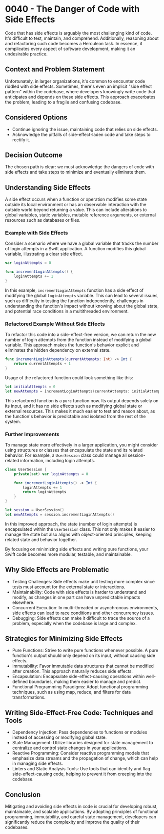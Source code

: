 # 0040 - The Danger of Code with Side Effects

Code that has side effects is arguably the most challenging kind of code. It's difficult to test, maintain, and comprehend. Additionally, reasoning about and refactoring such code becomes a Herculean task. In essence, it complicates every aspect of software development, making it an undesirable practice.

## Context and Problem Statement

Unfortunately, in larger organizations, it's common to encounter code riddled with side effects. Sometimes, there's even an implicit "side effect pattern" within the codebase, where developers knowingly write code that anticipates and depends on these side effects. This approach exacerbates the problem, leading to a fragile and confusing codebase.

## Considered Options

- Continue ignoring the issue, maintaining code that relies on side effects.
- Acknowledge the pitfalls of side-effect-laden code and take steps to rectify it.

## Decision Outcome

The chosen path is clear: we must acknowledge the dangers of code with side effects and take steps to minimize and eventually eliminate them.

## Understanding Side Effects

A side effect occurs when a function or operation modifies some state outside its local environment or has an observable interaction with the outside world beyond returning a value. This can include alterations to global variables, static variables, mutable reference arguments, or external resources such as databases or files.

### Example with Side Effects

Consider a scenario where we have a global variable that tracks the number of login attempts in a Swift application. A function modifies this global variable, illustrating a clear side effect.

```swift
var loginAttempts = 0

func incrementLoginAttempts() {
    loginAttempts += 1
}
```

In this example, `incrementLoginAttempts` function has a side effect of modifying the global `loginAttempts` variable. This can lead to several issues, such as difficulty in testing the function independently, challenges in understanding the function's impact without knowing about the global state, and potential race conditions in a multithreaded environment.

### Refactored Example Without Side Effects

To refactor this code into a side-effect-free version, we can return the new number of login attempts from the function instead of modifying a global variable. This approach makes the function's behavior explicit and eliminates the hidden dependency on external state.

```swift
func incrementLoginAttempts(currentAttempts: Int) -> Int {
    return currentAttempts + 1
}
```

Usage of the refactored function could look something like this:

```swift
let initialAttempts = 0
let newAttempts = incrementLoginAttempts(currentAttempts: initialAttempts)
```

This refactored function is a `pure` function now. Its output depends solely on its input, and it has no side effects such as modifying global state or external resources. This makes it much easier to test and reason about, as the function's behavior is predictable and isolated from the rest of the system.

### Further Improvements

To manage state more effectively in a larger application, you might consider using structures or classes that encapsulate the state and its related behavior. For example, a `UserSession` class could manage all session-related information, including login attempts.

```swift
class UserSession {
    private(set) var loginAttempts = 0

    func incrementLoginAttempts() -> Int {
        loginAttempts += 1
        return loginAttempts
    }
}

let session = UserSession()
let newAttempts = session.incrementLoginAttempts()

```

In this improved approach, the state (number of login attempts) is encapsulated within the `UserSession` class. This not only makes it easier to manage the state but also aligns with object-oriented principles, keeping related state and behavior together.

By focusing on minimizing side effects and writing pure functions, your Swift code becomes more modular, testable, and maintainable.

## Why Side Effects are Problematic

- Testing Challenges: Side effects make unit testing more complex since tests must account for the external state or interactions.
- Maintainability: Code with side effects is harder to understand and modify, as changes in one part can have unpredictable impacts elsewhere.
- Concurrent Execution: In multi-threaded or asynchronous environments, side effects can lead to race conditions and other concurrency issues.
- Debugging: Side effects can make it difficult to trace the source of a problem, especially when the codebase is large and complex.

## Strategies for Minimizing Side Effects

- Pure Functions: Strive to write pure functions whenever possible. A pure function's output should only depend on its input, without causing side effects.
- Immutability: Favor immutable data structures that cannot be modified after creation. This approach naturally reduces side effects.
- Encapsulation: Encapsulate side-effect-causing operations within well-defined boundaries, making them easier to manage and predict.
- Functional Programming Paradigms: Adopt functional programming techniques, such as using map, reduce, and filters for data transformations.

## Writing Side-Effect-Free Code: Techniques and Tools

- Dependency Injection: Pass dependencies to functions or modules instead of accessing or modifying global state.
- State Management: Utilize libraries designed for state management to centralize and control state changes in your applications.
- Reactive Programming: Consider reactive programming models that emphasize data streams and the propagation of change, which can help in managing side effects.
- Linters and Static Analysis Tools: Use tools that can identify and flag side-effect-causing code, helping to prevent it from creeping into the codebase.

## Conclusion

Mitigating and avoiding side effects in code is crucial for developing robust, maintainable, and scalable applications. By adopting principles of functional programming, immutability, and careful state management, developers can significantly reduce the complexity and improve the quality of their codebases.
